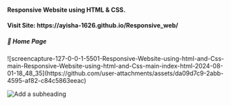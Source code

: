 <h4>Responsive Website using HTML & CSS.</h4>
<h4>Visit Site: https://ayisha-1626.github.io/Responsive_web/</h4>

<h5>🏡 Home Page</h5>
![screencapture-127-0-0-1-5501-Responsive-Website-using-html-and-Css-main-Responsive-Website-using-html-and-Css-main-index-html-2024-08-01-18_48_35](https://github.com/user-attachments/assets/da09d7c9-2abb-4595-af82-c84c5863eeac)


![Add a subheading](https://github.com/user-attachments/assets/5e8d8f1f-e1f6-4698-a602-4d3e3cebbe8d)

